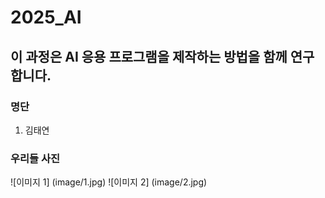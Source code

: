 # 2025_AI
## 이 과정은 AI 응용 프로그램을 제작하는 방법을 함께 연구합니다.
### 명단
1. 김태연

### 우리들 사진
![이미지 1] (image/1.jpg)
![이미지 2] (image/2.jpg)
